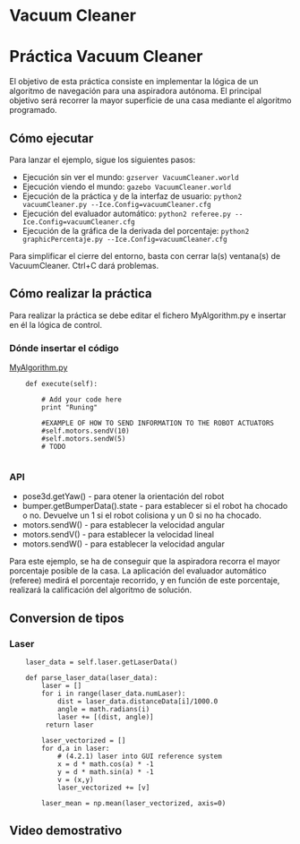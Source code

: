 # Vacuum Cleaner

# Práctica Vacuum Cleaner

El objetivo de esta práctica consiste en implementar la lógica de un algoritmo de navegación para una aspiradora autónoma. El principal objetivo será recorrer la mayor superficie de una casa mediante el algoritmo programado.


## Cómo ejecutar
Para lanzar el ejemplo, sigue los siguientes pasos:
* Ejecución sin ver el mundo: `gzserver VacuumCleaner.world`
* Ejecución viendo el mundo: `gazebo VacuumCleaner.world`
* Ejecución de la práctica y de la interfaz de usuario: `python2 vacuumCleaner.py --Ice.Config=vacuumCleaner.cfg`
* Ejecución del evaluador automático: `python2 referee.py --Ice.Config=vacuumCleaner.cfg`
* Ejecución de la gráfica de la derivada del porcentaje: `python2 graphicPercentaje.py --Ice.Config=vacuumCleaner.cfg`

Para simplificar el cierre del entorno, basta con cerrar la(s) ventana(s) de VacuumCleaner. Ctrl+C dará problemas.

## Cómo realizar la práctica
Para realizar la práctica se debe editar el fichero MyAlgorithm.py e insertar en él la lógica de control.

### Dónde insertar el código
[MyAlgorithm.py](MyAlgorithm.py#L74)
```
    def execute(self):

        # Add your code here
        print "Runing"

        #EXAMPLE OF HOW TO SEND INFORMATION TO THE ROBOT ACTUATORS
        #self.motors.sendV(10)
        #self.motors.sendW(5)
        # TODO
        
```


### API
* pose3d.getYaw() - para otener la orientación del robot
* bumper.getBumperData().state - para establecer si el robot ha chocado o no. Devuelve un 1 si el robot colisiona y un 0 si no ha chocado.
* motors.sendW() - para establecer la velocidad angular
* motors.sendV() - para establecer la velocidad lineal
* motors.sendW() - para establecer la velocidad angular

Para este ejemplo, se ha de conseguir que la aspiradora recorra el mayor porcentaje posible de la casa. La aplicación del evaluador automático (referee) medirá el porcentaje recorrido, y en función de este porcentaje, realizará la calificación del algoritmo de solución.

## Conversion de tipos
### Laser
```
    laser_data = self.laser.getLaserData()

    def parse_laser_data(laser_data):
        laser = []
        for i in range(laser_data.numLaser):
            dist = laser_data.distanceData[i]/1000.0
            angle = math.radians(i)
            laser += [(dist, angle)]
         return laser
```

```
        laser_vectorized = []
        for d,a in laser:
            # (4.2.1) laser into GUI reference system
            x = d * math.cos(a) * -1
            y = d * math.sin(a) * -1
            v = (x,y)
            laser_vectorized += [v]

        laser_mean = np.mean(laser_vectorized, axis=0)
```

## Video demostrativo


